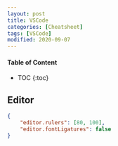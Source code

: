 ```yaml
---
layout: post
title: VSCode
categories: [Cheatsheet]
tags: [VSCode]
modified: 2020-09-07
---
```


#### Table of Content
* TOC
{:toc}


## Editor

```json
{
    "editor.rulers": [80, 100],
    "editor.fontLigatures": false
}
```

